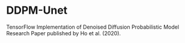 # DDPM-Unet
TensorFlow Implementation of Denoised Diffusion Probabilistic Model Research Paper published by Ho et al. (2020). 
